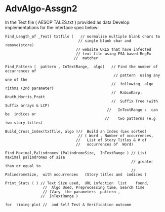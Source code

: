# AdvAlgo-Assgn2
In the Text file ( AESOP TALES.txt ) provided as data 
Develop implementations  for the interface spec below:

    Find_Length_of _Text( txtfile )   // normalize multiple blank chars to 
                                     // single blank char and remove(store) 
                                    // website URLS that have infected 
                                    // text file using FSA based RegEx 
                                   //  matcher 
                                   
    Find_Pattern ( ​ pattern , InTextRange,  algo)   // Find the number of occurrences of 
                                                     // pattern  using any one of the 
                                                    //  following  algo rithms (2nd parameter) 
                                                    //  Rabin­Karp,  Knuth_Morris_Pratt 
                                                    //  Suffix Tree (with Suffix arrays & LCP) 
                                                  //   InTextRange :  can be  indices or 
                                                 //    two patterns (e.g two story titles) 
                                                 
    Build_Cross_Index(txtfile, algo )//  Build an Index (Lex sorted) 
                                     // (​ Word​ , Number of occurrences,   
                                    //   List of Story Titles & # of 
                                    //   occurrences of ​ Word) 
                                    
    Find_Maximal,Palindromes​ (PalindromeSize,  InTextRange ) // List maximal palindromes of size 
                                                             // greater than or equal to 
                                                             //  PalindromeSize,  with occurrences   (Story titles and  indices ) 
                                                             
    Print_Stats ( ) // Text Size used,  URL infection  list    found,   
                     //  Algo Used, Preprocessing time, Search time 
                     // (Vary  the parameters ​ pattern , 
                    //  InTextRange )
                    
    for ​ timing plot //  and Self Test & Verification outcome 
